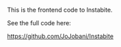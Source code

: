 This is the frontend code to Instabite.

See the full code here:

https://github.com/JoJobani/Instabite
